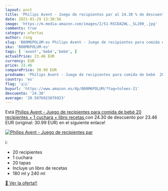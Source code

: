 ```yaml
---
layout: post
title: 'Philips Avent - Juego de recipientes par al 24.30 % de descuento'
date: 2021-01-29 13:30:56
image: 'https://m.media-amazon.com/images/I/51-RSCDA2WL._SL200_.jpg'
comments: true
category: ofertas
author: ring
slug: 'B00M6POLUM-es Philips Avent - Juego de recipientes para comida de bebé...'
sku: 'B00M6POLUM-es'
tags: [ 'avent','bebé','bebé', ]
actualPrice: 23.46 EUR
currency: EUR
price: 23.46
comparePrice: 30.99 EUR
prodname: 'Philips Avent - Juego de recipientes para comida de bebé  20 recipientes + 1 cuchara + libro recetas '
country: 'es'
flag: '🇪🇸'
buyurl: 'https://www.amazon.es/dp/B00M6POLUM/?tag=tolees-21'
descuento: '24.30'
average: '20.5076923076923'
---
```


Está [Philips Avent - Juego de recipientes para comida de bebé  20 recipientes + 1 cuchara + libro recetas ](https://www.amazon.es/dp/B00M6POLUM/?tag=tolees-21) con 24.30 de descuento por 23.46 EUR (original: 30.99 EUR) en el siguiente enlace!

[![Philips Avent - Juego de recipientes par](https://m.media-amazon.com/images/I/51-RSCDA2WL._SL200_.jpg)](https://www.amazon.es/dp/B00M6POLUM/?tag=tolees-21)

ℹ️:

- 20 recipientes
- 1 cuchara
- 20 tapas
- Incluye un libro de recetas
- 180 ml y 240 ml

[🛒 Ver la oferta!!](https://www.amazon.es/dp/B00M6POLUM/?tag=tolees-21)
